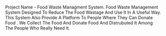 Project Name - Food Waste Managment System.
Food Waste Management System Designed To Reduce The Food Wastage And Use It In A Useful Way.
This System Also Provide A Platform To People Where They Can Donate Food .
We Collect The Food And Donate Food And Distrubuted It Among The People Who Really Need It.


